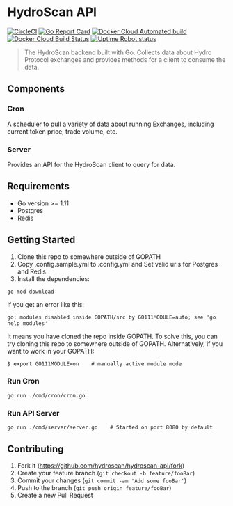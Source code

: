 # HydroScan API

[![CircleCI](https://circleci.com/gh/hydroscan/hydroscan-api.svg?style=svg)](https://circleci.com/gh/hydroscan/hydroscan-api)
[![Go Report Card](https://goreportcard.com/badge/github.com/hydroscan/hydroscan-api)](https://goreportcard.com/report/github.com/hydroscan/hydroscan-api)
[![Docker Cloud Automated build](https://img.shields.io/docker/cloud/automated/hydroscanio/hydroscan-api.svg)](https://hub.docker.com/r/hydroscanio/hydroscan-api)
[![Docker Cloud Build Status](https://img.shields.io/docker/cloud/build/hydroscanio/hydroscan-api.svg)](https://hub.docker.com/r/hydroscanio/hydroscan-api)
[![Uptime Robot status](https://img.shields.io/uptimerobot/status/m782290067-dff6909eff9f905729fcfc92.svg)](https://hydroscan.io)	

> The HydroScan backend built with Go. Collects data about Hydro Protocol exchanges and provides methods for a client to consume the data.

## Components

### Cron

A scheduler to pull a variety of data about running Exchanges, including current token price, trade volume, etc.

### Server

Provides an API for the HydroScan client to query for data.

## Requirements

- Go version >= 1.11
- Postgres
- Redis

## Getting Started

1. Clone this repo to somewhere outside of GOPATH
2. Copy .config.sample.yml to .config.yml and Set valid urls for Postgres and Redis
3. Install the dependencies:

```
go mod download
```

If you get an error like this:

```
go: modules disabled inside GOPATH/src by GO111MODULE=auto; see 'go help modules'
```

It means you have cloned the repo inside GOPATH. To solve this, you can try cloning this repo to somewhere outside of GOPATH. Alternatively, if you want to work in your GOPATH:

```
$ export GO111MODULE=on    # manually active module mode
```

### Run Cron

```
go run ./cmd/cron/cron.go
```

### Run API Server

```
go run ./cmd/server/server.go    # Started on port 8080 by default
```

## Contributing

1. Fork it (<https://github.com/hydroscan/hydroscan-api/fork>)
2. Create your feature branch (`git checkout -b feature/fooBar`)
3. Commit your changes (`git commit -am 'Add some fooBar'`)
4. Push to the branch (`git push origin feature/fooBar`)
5. Create a new Pull Request

